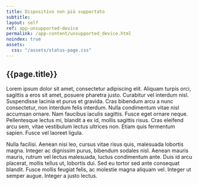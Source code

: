 ```yaml
---
title: Dispositivo non più supportato
subtitle:
layout: self
ref: app-unsupported-device
permalink: /app-content/unsupported_device.html
noindex: true
assets:
  css: "/assets/status-page.css"
---
```


## {{page.title}}

Lorem ipsum dolor sit amet, consectetur adipiscing elit. Aliquam turpis orci, sagittis a eros sit amet, posuere pharetra justo. Curabitur vel interdum nisl. Suspendisse lacinia et purus et gravida. Cras bibendum arcu a nunc consectetur, non interdum felis interdum. Nulla condimentum vitae nisl accumsan ornare. Nam faucibus iaculis sagittis. Fusce eget ornare neque. Pellentesque lectus mi, blandit a ex id, mollis sagittis risus. Cras eleifend arcu sem, vitae vestibulum lectus ultrices non. Etiam quis fermentum sapien. Fusce vel laoreet ligula.

Nulla facilisi. Aenean nisi leo, cursus vitae risus quis, malesuada lobortis magna. Integer ac dignissim purus, bibendum sodales nisl. Aenean mauris mauris, rutrum vel lectus malesuada, luctus condimentum ante. Duis id arcu placerat, mollis tellus ut, lobortis dui. Sed eu tortor sed ante consequat blandit. Fusce mollis feugiat felis, ac molestie magna aliquam vel. Integer ut semper augue. Integer a justo lectus.
